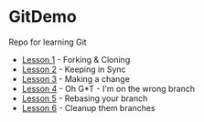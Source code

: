 # GitDemo
Repo for learning Git

- [Lesson 1](Lessons/Lesson1.md) - Forking & Cloning
- [Lesson 2](Lessons/Lesson2.md) - Keeping in Sync
- [Lesson 3](Lessons/Lesson3.md) - Making a change
- [Lesson 4](Lessons/Lesson4.md) - Oh G*T - I'm on the wrong branch
- [Lesson 5](Lessons/Lesson5.md) - Rebasing your branch
- [Lesson 6](Lessons/Lesson6.md) - Cleanup them branches
